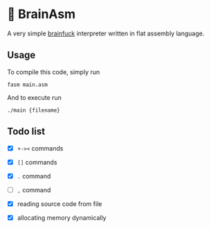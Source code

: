 # 🤯 BrainAsm 

A very simple [brainfuck](https://en.wikipedia.org/wiki/Brainfuck) interpreter written in flat assembly language.

## Usage

To compile this code, simply run
```shell
fasm main.asm
```
And to execute run
```shell
./main {filename}
```

## Todo list
- [x] `+-><` commands
- [x] `[]` commands
- [x] `.` command
- [ ] `,` command
- [x] reading source code from file
- [x] allocating memory dynamically

